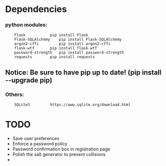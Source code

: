 # Dependencies
### python modules:
		Flask 			pip install Flask
		Flask-SQLAlchemy 	pip install Flask-SQLAlchemy
		argon2-cffi 		pip install argon2-cffi
		flask-wtf 		pip install flask-wtf
  		password-strength	pip install password-strength
  		requests		pip install requests
## Notice: Be sure to have pip up to date! (pip install --upgrade pip)
### Others:
		SQLite3			https://www.sqlite.org/download.html


# TODO
- Save user preferences
- Enforce a password policy
- Password confirmation box in registration page
- Polish the salt generator to prevent collisions
- 
